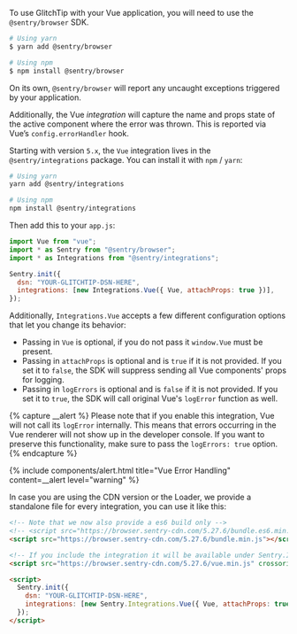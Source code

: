 To use GlitchTip with your Vue application, you will need to use the `@sentry/browser` SDK.

```bash
# Using yarn
$ yarn add @sentry/browser

# Using npm
$ npm install @sentry/browser
```

On its own, `@sentry/browser` will report any uncaught exceptions triggered by your application.

Additionally, the Vue _integration_ will capture the name and props state of the active component where the error was thrown. This is reported via Vue’s `config.errorHandler` hook.

Starting with version `5.x`, the `Vue` integration lives in the `@sentry/integrations` package.
You can install it with `npm` / `yarn`:

```bash
# Using yarn
yarn add @sentry/integrations

# Using npm
npm install @sentry/integrations
```

Then add this to your `app.js`:

```javascript
import Vue from "vue";
import * as Sentry from "@sentry/browser";
import * as Integrations from "@sentry/integrations";

Sentry.init({
  dsn: "YOUR-GLITCHTIP-DSN-HERE",
  integrations: [new Integrations.Vue({ Vue, attachProps: true })],
});
```

Additionally, `Integrations.Vue` accepts a few different configuration options that let you change its behavior:

- Passing in `Vue` is optional, if you do not pass it `window.Vue` must be present.
- Passing in `attachProps` is optional and is `true` if it is not provided. If you set it to `false`, the SDK will suppress sending all Vue components' props for logging.
- Passing in `logErrors` is optional and is `false` if it is not provided. If you set it to `true`, the SDK will call original Vue's `logError` function as well.

{% capture __alert %}
Please note that if you enable this integration, Vue will not call its `logError` internally. This means that errors occurring in the Vue renderer will not show up in the developer console.
If you want to preserve this functionality, make sure to pass the `logErrors: true` option.
{% endcapture %}

{% include components/alert.html
  title="Vue Error Handling"
  content=__alert
  level="warning"
%}

In case you are using the CDN version or the Loader, we provide a standalone file for every integration, you can use it
like this:

```html
<!-- Note that we now also provide a es6 build only -->
<!-- <script src="https://browser.sentry-cdn.com/5.27.6/bundle.es6.min.js" integrity="{% sdk_cdn_checksum sentry.javascript.browser latest bundle.es6.min.js %}" crossorigin="anonymous"></script> -->
<script src="https://browser.sentry-cdn.com/5.27.6/bundle.min.js"></script>

<!-- If you include the integration it will be available under Sentry.Integrations.Vue -->
<script src="https://browser.sentry-cdn.com/5.27.6/vue.min.js" crossorigin="anonymous"></script>

<script>
  Sentry.init({
    dsn: "YOUR-GLITCHTIP-DSN-HERE",
    integrations: [new Sentry.Integrations.Vue({ Vue, attachProps: true })],
  });
</script>
```
